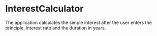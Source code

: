 # InterestCalculator
The application calculates the simple interest after the user enters the principle, interest rate and the duration in years.
